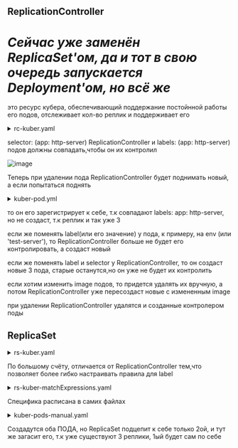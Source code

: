 ## ReplicationController

# ***Сейчас уже заменён ReplicaSet'ом, да и тот в свою очередь запускается Deployment'ом, но всё же***

это ресурс кубера, обеспечивающий поддержание постойнной работы его подов, отслеживает кол-во реплик и поддерживает его

<details> <summary>rc-kuber.yaml</summary>

```
apiVersion: v1
kind: ReplicationController
metadata:
  name: kuber-rc
spec:
  replicas: 3
  selector:               # Селектор меток, определяет какие поды находятся в области действия контроллера
    app: http-server      # должен совпадать с меткой в template: labels:
  template:               # Шаблон, будет создавать 3 реплики, основываясь на этом шаблоне
    metadata:
      name: kuber-app
      labels:             # должен совпадать с меткой в selector:
        app: http-server  # иначе ReplicationController не может управлять подами и не будет поддерживать необходимое кол-во реплик
    spec:
      containers:
      - name: http-server-image
        image: bokovets/kuber
        ports:
        - containerPort: 8000
```
</details>

selector: (app: http-server) ReplicationController и labels: (app: http-server) подов должны совпадать,чтобы он их контролил

![image](https://github.com/user-attachments/assets/58b308ad-8460-4df4-9ff7-5b809e338333)

Теперь при удалении пода ReplicationController будет поднимать новый, а если попытаться поднять

<details> <summary>kuber-pod.yml</summary>

```
apiVersion: v1
kind: Pod
metadata:
  name: kuber-app-manual
  labels:
    app: http-server
spec:
  containers:
  - name: kuber-app-image
    image: bokovets/kuber
    ports:
    - containerPort: 8000
```
</details>

то он его зарегистрирует к себе, т.к совпадают labels: app: http-server, но не создаст, т.к реплик и так уже 3

если же поменять label(или его значение) у пода, к примеру, на env (или 'test-server'), то ReplicationController больше не будет его контролировать, а создаст новый

если же поменять label и selector у ReplicationController, то он создаст новые 3 пода, старые останутся,но он уже не будет их контролить

если хотим изменить image подов, то придется удалять их вручную, а потом ReplicationController уже пересоздаст новые с измененным image

при удалении ReplicationController удалятся и созданные контролером поды

## ReplicaSet

<details> <summary>rs-kuber.yaml</summary>

```
apiVersion: apps/v1
kind: ReplicaSet
metadata:
  name: kuber-rs-1
  labels:            # тут можно хоть что писать потому что...
    app: kuber-rs    # ...это относится к ReplicaSet, а не к подам
spec:
  replicas: 3
  selector:
    matchLabels:     # здесь уже должно совпадать...
      env: dev       # ...c labels: env:dev
  template:
    metadata:
      labels:        # должно совпадать с...
        env: dev     # ...matchLabels: env:dev
    spec:
      containers:
      - name: kuber-app
        image: bokovets/kuber
```
</details>

По большому счёту, отличается от ReplicationController тем,что позволяет более гибко настраивать правила для label

<details> <summary>rs-kuber-matchExpressions.yaml</summary>

```
apiVersion: apps/v1
kind: ReplicaSet
metadata:
  name: kuber-rs-2
spec:
  replicas: 3
  selector:
    matchExpressions:    # поддерживается 4 вида операторa: In, NotIn, Exists, DoesNotExist
      - key: app         # ключ app...
        operator: In     # ...должен быть...
        values:
          - kuber        # ...либо kuber...
          - http-server  # ...либо http-server
      - key: env         # а здесь ключ env...
        operator: Exists # ...должен, впринципе, существовать
  template:
    metadata:
      labels:
        app: kuber       # соответствует, т.к в matchExpressions: key: app должен быть либо kuber, либо http-server
        env: dev         # так же соответствует, т.к впринципе env существует, не важно dev или huev
    spec:
      containers:
      - name: kuber-app
        image: bokovets/kuber
```
</details>

Специфика расписана в самих файлах

<details> <summary>kuber-pods-manual.yaml</summary>

```
apiVersion: v1
kind: Pod
metadata:
  name: kuber-app-manual-1
  labels:
    app: kuber              # хоть и app:kuber соответствует matchExpressions в ReplicaSet,но...
#    env: prod              # ...так как env закомментирован, ReplicaSet не будет его контролить
spec:
  containers:
  - name: kuber-app-1
    image: bokovets/kuber
    ports:
    - containerPort: 8000
---
apiVersion: v1
kind: Pod
metadata:
  name: kuber-app-manual-2
  labels:
    app: http-server       # а вот тут ReplicaSet будет контролить...
    env: dev               # ...так как оба labels соответствуют matchExpressions
spec:
  containers:
  - name: kuber-app-1
    image: bokovets/kuber
    ports:
    - containerPort: 8000
```
</details>

Создадутся оба ПОДА, но ReplicaSet подцепит к себе только 2ой, и тут же загасит его, т.к уже существуют 3 реплики, 1ый будет сам по себе

